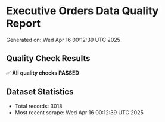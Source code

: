 # Executive Orders Data Quality Report
Generated on: Wed Apr 16 00:12:39 UTC 2025

## Quality Check Results
✅ **All quality checks PASSED**

## Dataset Statistics
- Total records: 3018
- Most recent scrape: Wed Apr 16 00:12:39 UTC 2025
